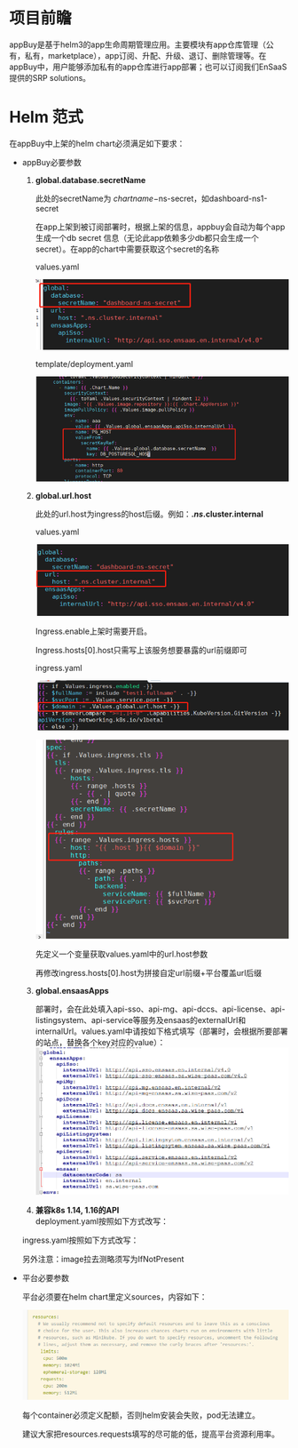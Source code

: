 # 项目前瞻
appBuy是基于helm3的app生命周期管理应用。主要模块有app仓库管理（公有，私有，marketplace），app订阅、升配、升级、退订、删除管理等。在appBuy中，用户能够添加私有的app仓库进行app部署；也可以订阅我们EnSaaS提供的SRP solutions。

# Helm 范式
在appBuy中上架的helm chart必须满足如下要求：

* appBuy必要参数

	1. **global.database.secretName**

		此处的secretName为 $chartname-$ns-secret，如dashboard-ns1-secret
		
		在app上架到被订阅部署时，根据上架的信息，appbuy会自动为每个app生成一个db secret   信息（无论此app依赖多少db都只会生成一个secret）。在app的chart中需要获取这个secret的名称
		
		values.yaml
		
		![图片](images/database_secretName_values.png)
		
		template/deployment.yaml
		
		![图片](images/database_secretName_deployment.png)

	2. **global.url.host**

		此处的url.host为ingress的host后缀。例如：**.$ns.$cluster.internal**
		
		values.yaml
		
		![图片](images/url_host_values.jpg)
		
		 Ingress.enable上架时需要开启。
		
		Ingress.hosts[0].host只需写上该服务想要暴露的url前缀即可
		
		ingress.yaml
		
		![图片](images/url_host_ingress1.png)
		
		![图片](images/url_host_ingress2.png)
		
		先定义一个变量获取values.yaml中的url.host参数
		
		再修改ingress.hosts[0].host为拼接自定url前缀+平台覆盖url后缀
     
     3. **global.ensaasApps** 
     
          部署时，会在此处填入api-sso、api-mg、api-dccs、api-license、api-listingsystem、api-service等服务及ensaas的externalUrl和internalUrl。values.yaml中请按如下格式填写（部署时，会根据所要部署的站点，替换各个key对应的value）：  
	  ![图片](images/ensaasappsurl.png)
     4. **兼容k8s 1.14, 1.16的API**  
     	 deployment.yaml按照如下方式改写：
	 
	 ingress.yaml按照如下方式改写：
	 
	 另外注意：image拉去测略须写为IfNotPresent
	 
* 平台必要参数

	平台必须要在helm chart里定义sources，内容如下：
	
	![图片](images/container_resources.png)
	
	 每个container必须定义配额，否则helm安装会失败，pod无法建立。
	
	 建议大家把resources.requests填写的尽可能的低，提高平台资源利用率。



